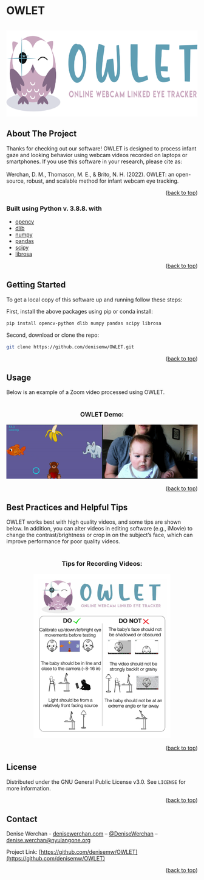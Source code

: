 # OWLET

<div id="top"></div>
<!--
*** 
*** 
-->

<!-- PROJECT LOGO -->
<br />
<div align="center">
  <a href="https://github.com/denisemw/OWLET">
    <img src="owlet_logo.png" alt="OWLET" width="720" height="226">
  </a>

<div align="left">

<!-- ABOUT THE PROJECT -->
## About The Project

<p align = “left”>Thanks for checking out our software! OWLET is designed to process infant gaze and looking behavior using webcam videos recorded on laptops or smartphones. If you use this software in your research, please cite as: <br><br> Werchan, D. M., Thomason, M. E., & Brito, N. H. (2022). OWLET: an open-source, robust, and scalable method for infant webcam eye tracking. </p>

<p align="right">(<a href="#top">back to top</a>)</p>



### Built using Python v. 3.8.8. with 

* [opencv]( https://pypi.org/project/opencv-python/)
* [dlib]( http://dlib.net)
* [numpy]( https://numpy.org/)
* [pandas]( https://pandas.pydata.org/)
* [scipy]( https://scipy.org/)
* [librosa]( https://librosa.org/doc/latest/index.html/)

<p align="right">(<a href="#top">back to top</a>)</p>



<!-- GETTING STARTED -->
## Getting Started

To get a local copy of this software up and running follow these steps:

First, install the above packages using pip or conda install:
  ```sh
pip install opencv-python dlib numpy pandas scipy librosa
  ```

Second, download or clone the repo:
   ```sh
   git clone https://github.com/denisemw/OWLET.git
   ```
<p align="right">(<a href="#top">back to top</a>)</p>



<!-- USAGE EXAMPLES -->
## Usage

Below is an example of a Zoom video processed using OWLET.<br><br>
  
<div align="center">
<h3 >OWLET Demo:</h3>
<a href="https://github.com/denisemw/OWLET">
    <img src="demo.gif" alt="OWLET Demo">
  </a>
<div align="left">

<p align="right">(<a href="#top">back to top</a>)</p>


<!-- BEST PRACTICES -->
## Best Practices and Helpful Tips

OWLET works best with high quality videos, and some tips are shown below. In addition, you can alter videos in editing software (e.g., iMovie) to change the contrast/brightness or crop in on the subject’s face, which can improve performance for poor quality videos. <br><br>
<div align="center">
<h3 >Tips for Recording Videos:</h3>
<a href="https://github.com/denisemw/OWLET">
    <img src="owlet_reqs.png" alt="Best Practices" width="360" height="432">
  </a>

<div align="left">

<p align="right">(<a href="#top">back to top</a>)</p>

<!-- LICENSE -->
## License

Distributed under the GNU General Public License v3.0. See `LICENSE` for more information.

<p align="right">(<a href="#top">back to top</a>)</p>

<!-- CONTACT -->
## Contact

Denise Werchan - [denisewerchan.com](https://denisewerchan.com) – [@DeniseWerchan](https://twitter.com/DeniseWerchan) – denise.werchan@nyulangone.org

Project Link: [https://github.com/denisemw/OWLET](https://github.com/denisemw/OWLET)

<p align="right">(<a href="#top">back to top</a>)</p>






<!-- MARKDOWN LINKS & IMAGES -->
<!-- https://www.markdownguide.org/basic-syntax/#reference-style-links -->
[contributors-shield]: https://img.shields.io/github/contributors/denisemw/OWLET.svg?style=for-the-badge
[contributors-url]: https://github.com/denisemw/OWLET/graphs/contributors
[forks-shield]: https://img.shields.io/github/forks/denisemw/OWLET.svg?style=for-the-badge
[forks-url]: https://github.com/denisemw/OWLET/network/members
[stars-shield]: https://img.shields.io/github/stars/denisemw/OWLET.svg?style=for-the-badge
[stars-url]: https://github.com/denisemw/OWLET/stargazers
[issues-shield]: https://img.shields.io/github/issues/denisemw/OWLET.svg?style=for-the-badge
[issues-url]: https://github.com/denisemw/OWLET/issues
[license-shield]: https://img.shields.io/github/license/denisemw/OWLET.svg?style=for-the-badge
[license-url]: https://github.com/denisemw/OWLET/blob/master/LICENSE.txt
[linkedin-shield]: https://img.shields.io/badge/-LinkedIn-black.svg?style=for-the-badge&logo=linkedin&colorB=555
[linkedin-url]: https://linkedin.com/in/denise-werchan
[product-screenshot]: owlet_logo.png
</p>
    
